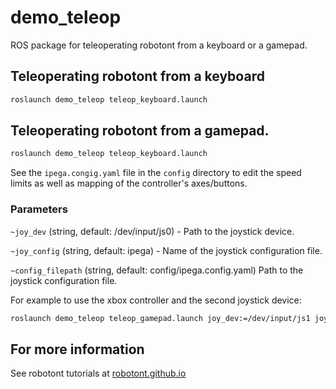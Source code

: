 # demo_teleop
ROS package for teleoperating robotont from a keyboard or a gamepad.

## Teleoperating robotont from a keyboard

```bash
roslaunch demo_teleop teleop_keyboard.launch
```
   

## Teleoperating robotont from a gamepad.

```bash
roslaunch demo_teleop teleop_keyboard.launch
```

See the `ipega.congig.yaml` file in the `config` directory to edit the speed limits as well as mapping of the controller's axes/buttons.

### Parameters

`~joy_dev` (string, default: /dev/input/js0) - Path to the joystick device.

`~joy_config` (string, default: ipega) - Name of the joystick configuration file.

`~config_filepath` (string, default: config/ipega.config.yaml) Path to the joystick configuration file.

For example to use the xbox controller and the second joystick device:

```bash
roslaunch demo_teleop teleop_gamepad.launch joy_dev:=/dev/input/js1 joy_config:=xbox
```

## For more information
See robotont tutorials at [robotont.github.io](https://robotont.github.io/html/files/teleop_robot.html)